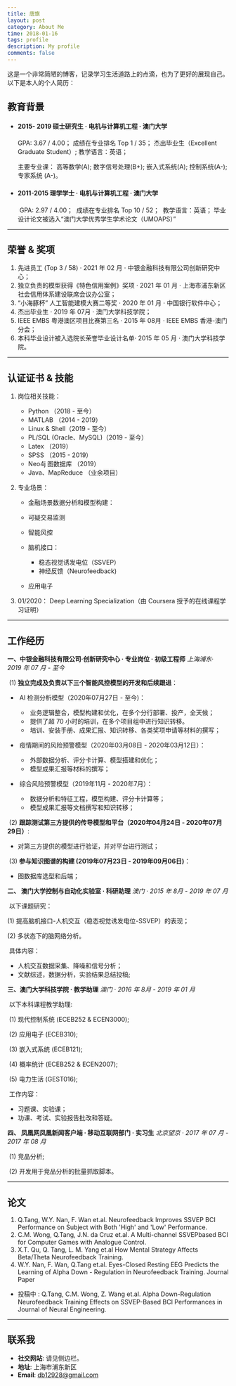 ```yaml
---
title: 唐旗
layout: post
category: About Me
time: 2018-01-16
tags: profile
description: My profile
comments: false
---
```


这是一个非常简陋的博客，记录学习生活道路上的点滴，也为了更好的展现自己。以下是本人的个人简历：


## 教育背景

- ####  2015- 2019  硕士研究生 · 电机与计算机工程 · 澳门大学

   GPA: 3.67 / 4.00；
   成绩在专业排名 Top 1 / 35；
   杰出毕业生（Excellent Graduate Student）;
   教学语言：英语；

   主要专业课：
       高等数学(A); 
       数字信号处理(B+);
       嵌入式系统(A); 
       控制系统(A-); 
       专家系统 (A-)。 

- #### 2011-2015  理学学士  · 电机与计算机工程 · 澳门大学

   ​     GPA: 2.97 / 4.00；
   ​     成绩在专业排名 Top 10 / 52；
   ​	 教学语言：英语；
   ​	 毕业设计论文被选入“澳门大学优秀学生学术论文（UMOAPS）”

------------------------

## 荣誉 & 奖项

1. 先进员工 (Top 3 / 58) · 2021 年 02 月 · 中银金融科技有限公司创新研究中心； 
2. 独立负责的模型获得《特色信用案例》奖项 · 2021 年 01 月 ·  上海市浦东新区社会信用体系建设联席会议办公室；
3. “小海豚杯” 人工智能建模大赛二等奖 · 2020 年 01 月 · 中国银行软件中心；
4. 杰出毕业生 · 2019 年 07月 · 澳门大学科技学院；
5. IEEE EMBS 粤港澳区项目比赛第三名 · 2015 年 08月 ·  IEEE EMBS 香港-澳门分会；
6. 本科毕业设计被入选院长荣誉毕业设计名单· 2015 年 05 月 · 澳门大学科技学院。

-------

## 认证证书 & 技能

1. 岗位相关技能：

   + Python （2018 - 至今）
   + MATLAB （2014 - 2019）
   + Linux & Shell（2019 - 至今）
   + PL/SQL (Oracle、MySQL)（2019 - 至今）
   + Latex （2019）
   + SPSS （2015 - 2019） 
   + Neo4j 图数据库 （2019）
   + Java、MapReduce （业余项目）
   
2. 专业场景：

   + 金融场景数据分析和模型构建：
   + 可疑交易监测 
   + 智能风控
   + 脑机接口：
     + 稳态视觉诱发电位（SSVEP）
     + 神经反馈（Neurofeedback)

   + 应用电子
   
3. 01/2020： Deep Learning Specialization（由 Coursera 授予的在线课程学习证明）


-----

## 工作经历

  **一、中银金融科技有限公司·创新研究中心 · 专业岗位 · 初级工程师**
          *上海浦东· 2019 年 07 月 - 至今*

​	(1)    **独立完成及负责以下三个智能风控模型的开发和后续跟进**：

+ ​    AI 检测分析模型（2020年07月27日 - 至今)：
     + ​    业务逻辑整合，模型构建和优化，在多个分行部署、投产，全天候；
     + ​    提供了超 70 小时的培训，在多个项目组中进行知识转移。
     + ​    培训、安装手册、成果汇报、知识转移、各类奖项申请等材料的撰写；
+ ​    疫情期间的风险预警模型（2020年03月08日 - 2020年03月12日）：
     + ​    外部数据分析、评分卡计算、模型搭建和优化；
     + ​    模型成果汇报等材料的撰写；
+ ​    综合风险预警模型（2019年11月 - 2020年7月）：                     

  + ​    数据分析和特征工程，模型构建、评分卡计算等；
  + ​    模型成果汇报等文档撰写和知识转移；

​    (2)    **跟踪测试第三方提供的传导模型和平台（2020年04月24日 - 2020年07月29日）**:

+ 对第三方提供的模型进行验证，并对平台进行测试；

​    (3)    **参与知识图谱的构建 (2019年07月23日 - 2019年09月06日)**：

+ 图数据库选型和后端；



**二、 澳门大学控制与自动化实验室 · 科研助理**
  		*澳门 · 2015 年 8月 - 2019 年  07 月*

​	以下课题研究： 

 (1)    提高脑机接口-人机交互（稳态视觉诱发电位-SSVEP）的表现；

 (2)    多状态下的脑网络分析。

​	具体内容：

+ 人机交互数据采集、降噪和信号分析； 
+ 文献综述，数据分析，实验结果总结投稿;



**三、澳门大学科技学院 · 教学助理**
      *澳门 · 2016 年 8月 - 2019 年 01 月* 

​	以下本科课程教学助理: 

​    (1)    现代控制系统 (ECEB252 & ECEN3000); 

​    (2)    应用电子 (ECEB310); 

​	(3)    嵌入式系统 (ECEB121);

​	(4) 	概率统计 (ECEB252 & ECEN2007); 

​	(5)    电力生活 (GEST016); 

​        工作内容：

+ 习题课、实验课；
+ 功课、考试、实验报告批改和答疑。

 **四、 凤凰网凤凰新闻客户端 · 移动互联网部门 · 实习生** 
       	*北京望京 · 2017 年  07 月 - 2017 年  08 月* 

​    (1)    竞品分析;

​    (2)    开发用于竞品分析的批量抓取脚本。

-----

## 论文

1.  Q.Tang, W.Y. Nan, F. Wan et.al. Neurofeedback Improves SSVEP BCI Performance on Subject with Both 'High' and 'Low' Performance.
2.  C.M. Wong, Q.Tang, J.N. da Cruz et.al. A Multi-channel SSVEPbased BCI for Computer Games with Analogue Control.
3. X.T. Qu, Q. Tang, L. M. Yang et.al How Mental Strategy Affects Beta/Theta Neurofeedback Training. 
4. W.Y. Nan, F. Wan, Q.Tang et.al. Eyes-Closed Resting EEG Predicts the Learning of Alpha Down - Regulation in Neurofeedback Training. Journal Paper 

+ 投稿中 : Q.Tang, C.M. Wong, Z. Wang et.al. Alpha Down-Regulation Neurofeedback Training Effects on SSVEP-Based BCI Performances in Journal of Neural Engineering.



-------

## 联系我

- **社交网站**: 请见侧边栏。
- **地址**: 上海市浦东新区
- **Email**: db12928@gmail.com

